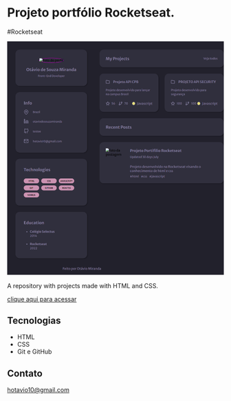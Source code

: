 # Projeto portfólio Rocketseat.

#Rocketseat 


![preview](./github/preview.png)



A repository with projects made with HTML and CSS.

[clique aqui para acessar](https://https://hotavio10.github.io/Projeto-Portf-lio-Rocketseat/)

## Tecnologias

- HTML
- CSS
- Git e GitHub

## Contato

hotavio10@gmail.com
